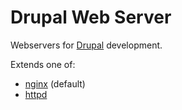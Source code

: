 # Drupal Web Server

Webservers for [Drupal](https://www.drupal.org/) development.

Extends one of:

-   [nginx](https://hub.docker.com/_/nginx/) (default)
-   [httpd](https://hub.docker.com/_/httpd/)
